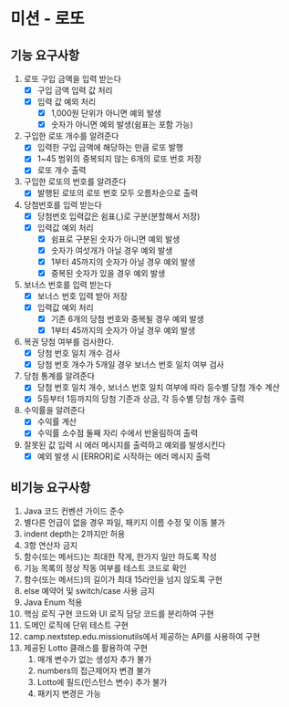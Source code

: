 # 미션 - 로또

## 기능 요구사항
1. 로또 구입 금액을 입력 받는다
    - [x] 구입 금액 입력 값 처리
    - [x] 입력 값 예외 처리
        - [x] 1,000원 단위가 아니면 예외 발생
        - [x] 숫자가 아니면 예외 발생(쉼표는 포함 가능)
2. 구입한 로또 개수를 알려준다
    - [x] 입력한 구입 금액에 해당하는 만큼 로또 발행
    - [x] 1~45 범위의 중복되지 않는 6개의 로또 번호 저장
    - [x] 로또 개수 출력
3. 구입한 로또의 번호를 알려준다
    - [x] 발행된 로또의 로또 번호 모두 오름차순으로 출력
4. 당첨번호를 입력 받는다
    - [x] 당첨번호 입력값은 쉼표(,)로 구분(분할해서 저장)
    - [x] 입력값 예외 처리
        - [x] 쉼표로 구분된 숫자가 아니면 예외 발생
        - [x] 숫자가 여섯개가 아닐 경우 예외 발생
        - [x] 1부터 45까지의 숫자가 아닐 경우 예외 발생
        - [x] 중복된 숫자가 있을 경우 예외 발생
5. 보너스 번호를 입력 받는다
    - [x] 보너스 번호 입력 받아 저장
    - [x] 입력값 예외 처리
        - [x] 기존 6개의 당첨 번호와 중복될 경우 예외 발생
        - [x] 1부터 45까지의 숫자가 아닐 경우 예외 발생
6. 복권 당첨 여부를 검사한다.
    - [x] 당첨 번호 일치 개수 검사
    - [x] 당첨 번호 개수가 5개일 경우 보너스 번호 일치 여부 검사
7. 당첨 통계를 알려준다
    - [x] 당첨 번호 일치 개수, 보너스 번호 일치 여부에 따라 등수별 당첨 개수 계산
    - [x] 5등부터 1등까지의 당첨 기준과 상금, 각 등수별 당첨 개수 출력
9. 수익률을 알려준다
    - [x] 수익률 계산
    - [x] 수익률 소수점 둘째 자리 수에서 반올림하여 출력
10. 잘못된 값 입력 시 에러 메시지를 출력하고 예외를 발생시킨다
     - [x] 예외 발생 시 [ERROR]로 시작하는 에러 메시지 출력

## 비기능 요구사항
1. Java 코드 컨벤션 가이드 준수
2. 별다른 언급이 없을 경우 파일, 패키지 이름 수정 및 이동 불가
3. indent depth는 2까지만 허용
4. 3항 연산자 금지
5. 함수(또는 메서드)는 최대한 작게, 한가지 일만 하도록 작성
6. 기능 목록의 정상 작동 여부를 테스트 코드로 확인
7. 함수(또는 메서드)의 길이가 최대 15라인을 넘지 않도록 구현
8. else 예약어 및 switch/case 사용 금지
9. Java Enum 적용
10. 핵심 로직 구현 코드와 UI 로직 담당 코드를 분리하여 구현
11. 도메인 로직에 단위 테스트 구현
12. camp.nextstep.edu.missionutils에서 제공하는 API를 사용하여 구현
13. 제공된 Lotto 클래스를 활용하여 구현
    1. 매개 변수가 없는 생성자 추가 불가
    2. numbers의 접근제어자 변경 불가
    3. Lotto에 필드(인스턴스 변수) 추가 불가
    4. 패키지 변경은 가능